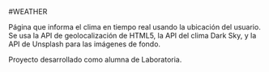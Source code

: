 #WEATHER

Página que informa el clima en tiempo real usando la ubicación del usuario.
Se usa la API de geolocalización de HTML5, la API del clima Dark Sky, y la API de Unsplash para las imágenes de fondo.

Proyecto desarrollado como alumna de Laboratoria.